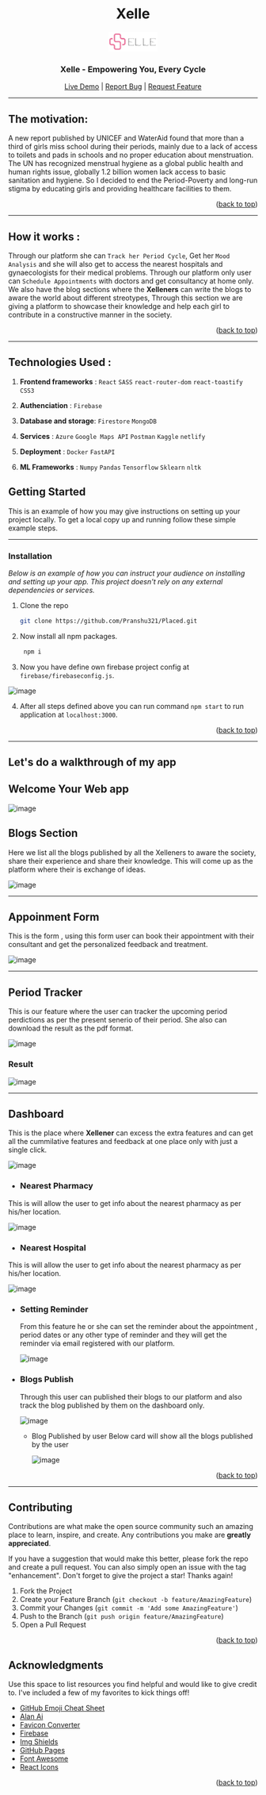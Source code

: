 <h1 align="center"><b>Xelle</b></h1>

<div align="center">
  <a id="top" href="https://xelle.netlify.app/" target="blank">
    <img src="./public/icon-192x192.png" width="100px" alt="">
  </a>

  <h3 align="center">Xelle -  Empowering You, Every Cycle</h3>

  <p align="center">
    <a href="https://xelle.netlify.app/" target="blank">Live Demo</a> |
    <a href="https://github.com/priest-2105/xelles/issues" target="blank">Report Bug</a> |
    <a href="https://github.com/priest-2105/xelles/issues" target="blank">Request Feature</a>
  </p>
</div>

---

## The motivation:
A new report published by UNICEF and WaterAid found that more than a third of girls miss school during their periods, mainly due to a lack of access to toilets and pads in schools and no proper education about menstruation. The UN has recognized menstrual hygiene as a global public health and human rights issue, globally 1.2 billion women lack access to basic sanitation and hygiene. So I decided to end the Period-Poverty and long-run stigma by educating girls and providing healthcare facilities to them.

<!-- <img
  src=""
  alt="Alt text"
  title="Optional title"
  style="display: inline-block; margin: 0 auto; max-width: 300px"> -->
  
  <p align="right">(<a href="#top">back to top</a>)</p>
  
 ---

## How it works :

  Through our platform she can `Track her Period Cycle`,  Get her `Mood Analysis` and she will also get to access the nearest hospitals and gynaecologists for their medical problems. Through our platform only user can `Schedule Appointments` with doctors and get consultancy at home only.
  We also have the blog sections where the **Xelleners** can write the blogs to aware the world about different streotypes, Through this section we are giving a platform to showcase their knowledge and help each girl to contribute in a constructive manner in the society.

<p align="right">(<a href="#top">back to top</a>)</p>

---

## Technologies Used :

1. **Frontend frameworks** : `React` `SASS` `react-router-dom` `react-toastify` `CSS3`

2. **Authenciation**       : `Firebase`

3. **Database and storage**: `Firestore` `MongoDB`

4. **Services**            : `Azure` `Google Maps API` `Postman` `Kaggle` `netlify` 

5. **Deployment**          : `Docker` `FastAPI`

6. **ML Frameworks**       : `Numpy` `Pandas` `Tensorflow` `Sklearn` `nltk` 

<!-- GETTING STARTED -->
## Getting Started

This is an example of how you may give instructions on setting up your project locally.
To get a local copy up and running follow these simple example steps.

---

### Installation

_Below is an example of how you can instruct your audience on installing and setting up your app. This project doesn't rely on any external dependencies or services._

1. Clone the repo
   ```sh
   git clone https://github.com/Pranshu321/Placed.git
   ```
2. Now install all npm packages.
   ```sh
    npm i 
   ```
   
3. Now you have define own firebase project config at `firebase/firebaseconfig.js`.

  ![image](https://user-images.githubusercontent.com/86917304/183728317-30372103-f0d7-4e99-b12c-7f0cd825ea18.png)

4. After all steps defined above you can run command `npm start` to run application at `localhost:3000`.

<p align="right">(<a href="#top">back to top</a>)</p>

---

## Let's do a walkthrough of my app

## Welcome Your Web app

![image](https://user-images.githubusercontent.com/86917304/211189642-7d5a2888-8076-488d-82cb-ed66d0be3872.png)


## **Blogs Section**
Here we list all the blogs published by all the Xelleners to aware the society, share their experience and share their knowledge. This will come up as the platform where their is exchange of ideas.

![image](https://user-images.githubusercontent.com/86917304/211190535-d7ca9136-b8e0-4dd8-b5ea-b57fda5d996c.png)

---

## **Appoinment Form**
This is the form , using this form user can book their appointment with their consultant and get the personalized feedback and treatment.

![image](https://user-images.githubusercontent.com/86917304/211190727-0b390c44-3d24-48cd-a8dd-a3eb4bc66766.png)

---

## **Period Tracker**
This is our feature where the user can tracker the upcoming period perdictions as per the present senerio of their period. She also can download the result as the pdf format.

![image](https://user-images.githubusercontent.com/86917304/211191003-a7ef4e3d-fafc-41e8-95ef-e9eabdca712e.png)
### Result

![image](https://user-images.githubusercontent.com/86917304/211191012-66b8aaa9-781f-4c57-93c2-b53b47436b1c.png)

---

## Dashboard
This is the place where **Xellener** can excess the extra features and can get all the cummilative features and feedback at one place only with just a single click.

![image](https://user-images.githubusercontent.com/86917304/211191115-933a9ca5-3c04-405e-b236-fab6d3bff685.png)

   - ### Nearest Pharmacy
  This is will allow the user to get info about the nearest pharmacy as per his/her location.
  
  ![image](https://user-images.githubusercontent.com/86917304/211191688-a7045374-617a-4bb3-9ddf-2cbe6a926da3.png)
  
   - ### Nearest Hospital
   This is will allow the user to get info about the nearest pharmacy as per his/her location.
   
  ![image](https://user-images.githubusercontent.com/86917304/211191726-a64b5543-a594-4606-a2d8-577a5fdb28b0.png)
  
  - ### Setting Reminder
    From this feature he or she can set the reminder about the appointment , period dates or any other type of reminder and they will get the reminder via email           registered with our platform.
    
    ![image](https://user-images.githubusercontent.com/86917304/211191954-af71efc2-0682-4102-9f09-def32fe8f3d3.png)
    
  - ### Blogs Publish
    Through this user can published their blogs to our platform and also track the blog published by them on the dashboard only.
    
    ![image](https://user-images.githubusercontent.com/86917304/211191996-0baa8eef-e5f2-4e07-831d-c97a1e40d05a.png)
    
      - Blog Published by user
        Below card will show all the blogs published by the user
        
        ![image](https://user-images.githubusercontent.com/86917304/211192155-8dad7292-36df-4efc-8c8e-516881732e2b.png)


<p align="right">(<a href="#top">back to top</a>)</p>

---

## Contributing

Contributions are what make the open source community such an amazing place to learn, inspire, and create. Any contributions you make are **greatly appreciated**.

If you have a suggestion that would make this better, please fork the repo and create a pull request. You can also simply open an issue with the tag "enhancement".
Don't forget to give the project a star! Thanks again!

1. Fork the Project
2. Create your Feature Branch (`git checkout -b feature/AmazingFeature`)
3. Commit your Changes (`git commit -m 'Add some AmazingFeature'`)
4. Push to the Branch (`git push origin feature/AmazingFeature`)
5. Open a Pull Request

<p align="right">(<a href="#top">back to top</a>)</p>




<!-- ACKNOWLEDGMENTS -->
## Acknowledgments

Use this space to list resources you find helpful and would like to give credit to. I've included a few of my favorites to kick things off!

* [GitHub Emoji Cheat Sheet](https://www.webpagefx.com/tools/emoji-cheat-sheet)
* [Alan Ai](https://alan.app/)
* [Favicon Converter](https://favicon.io/favicon-converter/)
* [Firebase](https://firebase.google.com/)
* [Img Shields](https://shields.io)
* [GitHub Pages](https://pages.github.com)
* [Font Awesome](https://fontawesome.com)
* [React Icons](https://react-icons.github.io/react-icons/search)

<p align="right">(<a href="#top">back to top</a>)</p>

